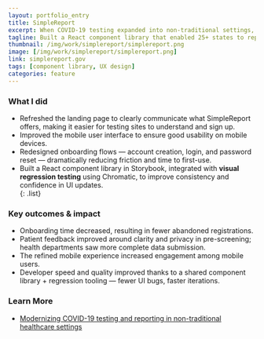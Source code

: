 ```yaml
---
layout: portfolio_entry
title: SimpleReport
excerpt: When COVID-19 testing expanded into non-traditional settings, SimpleReport needed to be fast, usable, and trustworthy — for both health departments and patients. I worked across design, UX, and front-end tooling to make that happen.
tagline: Built a React component library that enabled 25+ states to report COVID-19 test results, accelerating development during a national health response.
thumbnail: /img/work/simplereport/simplereport.png
image: [/img/work/simplereport/simplereport.png]
link: simplereport.gov
tags: [component library, UX design]
categories: feature
---
```


### What I did
- Refreshed the landing page to clearly communicate what SimpleReport offers, making it easier for testing sites to understand and sign up.  
- Improved the mobile user interface to ensure good usability on mobile devices.  
- Redesigned onboarding flows — account creation, login, and password reset — dramatically reducing friction and time to first-use.  
- Built a React component library in Storybook, integrated with **visual regression testing** using Chromatic, to improve consistency and confidence in UI updates.  
{: .list}

### Key outcomes & impact
- Onboarding time decreased, resulting in fewer abandoned registrations. 
- Patient feedback improved around clarity and privacy in pre-screening; health departments saw more complete data submission.  
- The refined mobile experience increased engagement among mobile users.  
- Developer speed and quality improved thanks to a shared component library + regression tooling — fewer UI bugs, faster iterations.  

### Learn More
- [Modernizing COVID-19 testing and reporting in non-traditional healthcare settings](https://skylight.digital/work/experience/cdc-simplereport/)
